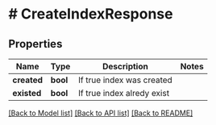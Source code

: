 # # CreateIndexResponse

## Properties

Name | Type | Description | Notes
------------ | ------------- | ------------- | -------------
**created** | **bool** | If true index was created |
**existed** | **bool** | If true index alredy exist |

[[Back to Model list]](../../README.md#models) [[Back to API list]](../../README.md#endpoints) [[Back to README]](../../README.md)
